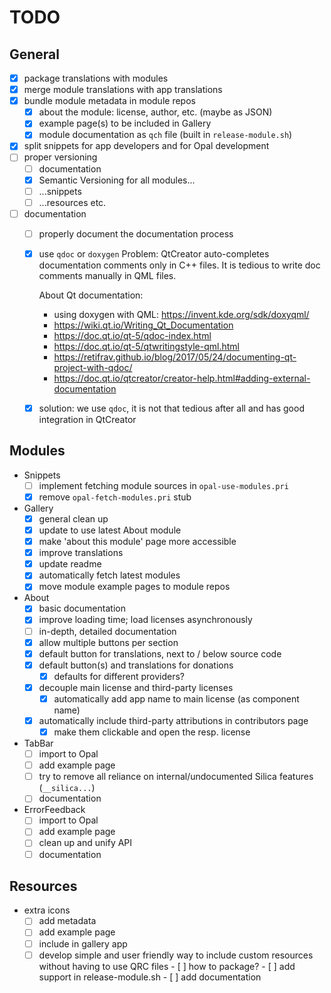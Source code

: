 <!--
SPDX-FileCopyrightText: 2021 Mirian Margiani
SPDX-License-Identifier: GFDL-1.3-or-later
-->

# TODO

## General

- [x] package translations with modules
- [x] merge module translations with app translations
- [x] bundle module metadata in module repos
    - [x] about the module: license, author, etc. (maybe as JSON)
    - [x] example page(s) to be included in Gallery
    - [x] module documentation as `qch` file (built in `release-module.sh`)
- [x] split snippets for app developers and for Opal development
- [ ] proper versioning
    - [ ] documentation
    - [x] Semantic Versioning for all modules...
    - [ ] ...snippets
    - [ ] ...resources etc.
- [ ] documentation
    - [ ] properly document the documentation process
    - [x] use `qdoc` or `doxygen`
        Problem: QtCreator auto-completes documentation comments only in C++
        files. It is tedious to write doc comments manually in QML files.

        About Qt documentation:

        - using doxygen with QML: https://invent.kde.org/sdk/doxyqml/
        - https://wiki.qt.io/Writing_Qt_Documentation
        - https://doc.qt.io/qt-5/qdoc-index.html
        - https://doc.qt.io/qt-5/qtwritingstyle-qml.html
        - https://retifrav.github.io/blog/2017/05/24/documenting-qt-project-with-qdoc/
        - https://doc.qt.io/qtcreator/creator-help.html#adding-external-documentation
    - [x] solution: we use `qdoc`, it is not that tedious after all and has good
          integration in QtCreator

## Modules

- Snippets
    - [ ] implement fetching module sources in `opal-use-modules.pri`
    - [x] remove `opal-fetch-modules.pri` stub
- Gallery
    - [x] general clean up
    - [x] update to use latest About module
    - [x] make 'about this module' page more accessible
    - [x] improve translations
    - [x] update readme
    - [x] automatically fetch latest modules
    - [x] move module example pages to module repos
- About
    - [x] basic documentation
    - [x] improve loading time; load licenses asynchronously
    - [ ] in-depth, detailed documentation
    - [x] allow multiple buttons per section
    - [x] default button for translations, next to / below source code
    - [x] default button(s) and translations for donations
        - [x] defaults for different providers?
    - [x] decouple main license and third-party licenses
        - [x] automatically add app name to main license (as component name)
    - [x] automatically include third-party attributions in contributors page
        - [x] make them clickable and open the resp. license
- TabBar
    - [ ] import to Opal
    - [ ] add example page
    - [ ] try to remove all reliance on internal/undocumented Silica features (`__silica...`)
    - [ ] documentation
- ErrorFeedback
    - [ ] import to Opal
    - [ ] add example page
    - [ ] clean up and unify API
    - [ ] documentation

## Resources

- extra icons
    - [ ] add metadata
    - [ ] add example page
    - [ ] include in gallery app
    - [ ] develop simple and user friendly way to include custom resources
          without having to use QRC files
          - [ ] how to package?
          - [ ] add support in release-module.sh
          - [ ] add documentation
